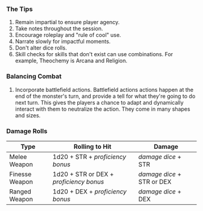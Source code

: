 ### The Tips
1. Remain impartial to ensure player agency. 
2. Take notes throughout the session.
3. Encourage roleplay and "rule of cool" use.
4. Narrate slowly for impactful moments.
5. Don't alter dice rolls.
6. Skill checks for skills that don't exist can use combinations. For example, Theochemy is Arcana and Religion. 

### Balancing Combat
1. Incorporate battlefield actions. Battlefield actions actions happen at the end of the monster's turn, and provide a tell for what they're going to do next turn. This gives the players a chance to adapt and dynamically interact with them to neutralize the action. They come in many shapes and sizes. 

### Damage Rolls
| Type           | Rolling to Hit                          | Damage                     |
| -------------- | --------------------------------------- | -------------------------- |
| Melee Weapon   | 1d20 + STR + *proficiency bonus*        | *damage dice* + STR        |
| Finesse Weapon | 1d20 + STR or DEX + *proficiency bonus* | *damage dice* + STR or DEX |
| Ranged Weapon  | 1d20 + DEX + *proficiency bonus*        | *damage dice* + DEX        |

